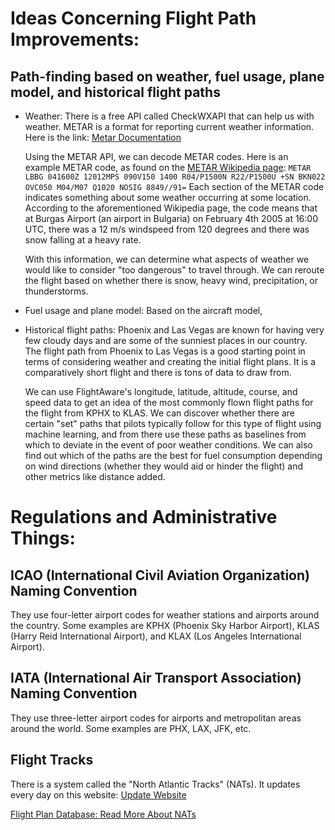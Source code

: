 # Ideas Concerning Flight Path Improvements:

## Path-finding based on weather, fuel usage, plane model, and historical flight paths

- Weather:
  There is a free API called CheckWXAPI that can help us with weather. METAR is a format for reporting current weather information. Here is the link: [Metar Documentation](https://www.checkwxapi.com/documentation/metar)

  Using the METAR API, we can decode METAR codes. Here is an example METAR code, as found on the [METAR Wikipedia page](https://en.wikipedia.org/wiki/METAR):
  ``` METAR LBBG 041600Z 12012MPS 090V150 1400 R04/P1500N R22/P1500U +SN BKN022 OVC050 M04/M07 Q1020 NOSIG 8849//91= ```
  Each section of the METAR code indicates something about some weather occurring at some location. According to the aforementioned Wikipedia page, the code means that at Burgas Airport (an airport in Bulgaria) on February 4th 2005 at 16:00 UTC, there was a 12 m/s windspeed from 120 degrees and there was snow falling at a heavy rate.

  With this information, we can determine what aspects of weather we would like to consider "too dangerous" to travel through. We can reroute the flight based on whether there is snow, heavy wind, precipitation, or thunderstorms.

- Fuel usage and plane model:
  Based on the aircraft model,

- Historical flight paths:
  Phoenix and Las Vegas are known for having very few cloudy days and are some of the sunniest places in our country. The flight path from Phoenix to Las Vegas is a good starting point in terms of considering weather and creating the initial flight plans. It is a comparatively short flight and there is tons of data to draw from.

  We can use FlightAware's longitude, latitude, altitude, course, and speed data to get an idea of the most commonly flown flight paths for the flight from KPHX to KLAS. We can discover whether there are certain "set" paths that pilots typically follow for this type of flight using machine learning, and from there use these paths as baselines from which to deviate in the event of poor weather conditions. We can also find out which of the paths are the best for fuel consumption depending on wind directions (whether they would aid or hinder the flight) and other metrics like distance added. 


# Regulations and Administrative Things:

## ICAO (International Civil Aviation Organization) Naming Convention 
They use four-letter airport codes for weather stations and airports around the country. Some examples are KPHX (Phoenix Sky Harbor Airport), KLAS (Harry Reid International Airport), and KLAX (Los Angeles International Airport).

## IATA (International Air Transport Association) Naming Convention
They use three-letter airport codes for airports and metropolitan areas around the world. Some examples are PHX, LAX, JFK, etc.

## Flight Tracks 
There is a system called the "North Atlantic Tracks" (NATs). It updates every day on this website:
[Update Website](https://notams.aim.faa.gov/nat.html)

[Flight Plan Database: Read More About NATs](https://flightplandatabase.com/nav/NATS)

